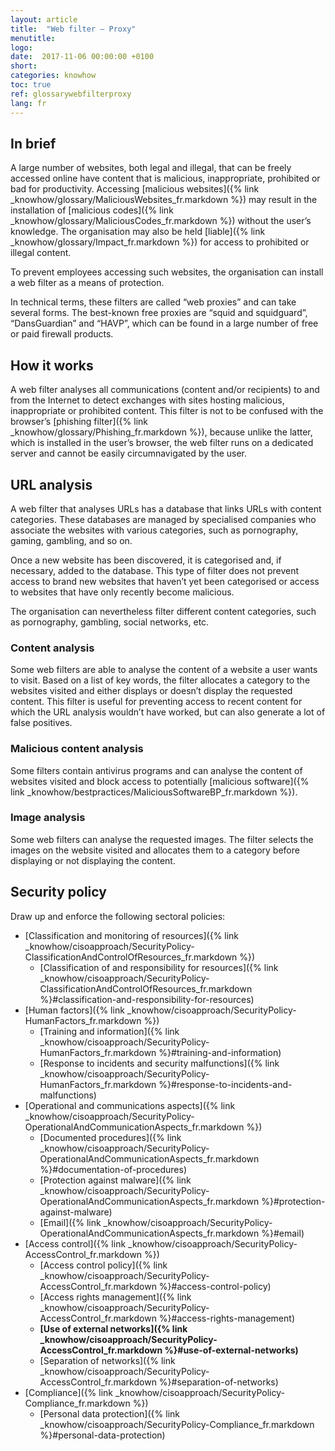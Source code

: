 ```yaml
---
layout: article
title:  "Web filter – Proxy"
menutitle:
logo:
date:  2017-11-06 00:00:00 +0100
short:
categories: knowhow
toc: true
ref: glossarywebfilterproxy
lang: fr
---
```

## In brief
A large number of websites, both legal and illegal, that can be freely accessed online have content that is malicious, inappropriate, prohibited or bad for productivity. Accessing [malicious websites]({% link _knowhow/glossary/MaliciousWebsites_fr.markdown %}) may result in the installation of [malicious codes]({% link _knowhow/glossary/MaliciousCodes_fr.markdown %}) without the user’s knowledge. The organisation may also be held [liable]({% link _knowhow/glossary/Impact_fr.markdown %}) for access to prohibited or illegal content.

To prevent employees accessing such websites, the organisation can install a web filter as a means of protection.

In technical terms, these filters are called “web proxies” and can take several forms. The best-known free proxies are “squid and squidguard”, “DansGuardian” and “HAVP”, which can be found in a large number of free or paid firewall products.

## How it works
A web filter analyses all communications (content and/or recipients) to and from the Internet to detect exchanges with sites hosting malicious, inappropriate or prohibited content. This filter is not to be confused with the browser’s [phishing filter]({% link _knowhow/glossary/Phishing_fr.markdown %}), because unlike the latter, which is installed in the user’s browser, the web filter runs on a dedicated server and cannot be easily circumnavigated by the user.

## URL analysis
A web filter that analyses URLs has a database that links URLs with content categories. These databases are managed by specialised companies who associate the websites with various categories, such as pornography, gaming, gambling, and so on.

Once a new website has been discovered, it is categorised and, if necessary, added to the database. This type of filter does not prevent access to brand new websites that haven’t yet been categorised or access to websites that have only recently become malicious.

The organisation can nevertheless filter different content categories, such as pornography, gambling, social networks, etc.

### Content analysis
Some web filters are able to analyse the content of a website a user wants to visit. Based on a list of key words, the filter allocates a category to the websites visited and either displays or doesn’t display the requested content. This filter is useful for preventing access to recent content for which the URL analysis wouldn’t have worked, but can also generate a lot of false positives.

### Malicious content analysis
Some filters contain antivirus programs and can analyse the content of websites visited and block access to potentially [malicious software]({% link _knowhow/bestpractices/MaliciousSoftwareBP_fr.markdown %}).

### Image analysis
Some web filters can analyse the requested images. The filter selects the images on the website visited and allocates them to a category before displaying or not displaying the content.

## Security policy
Draw up and enforce the following sectoral policies:

* [Classification and monitoring of resources]({% link _knowhow/cisoapproach/SecurityPolicy-ClassificationAndControlOfResources_fr.markdown %})
  * [Classification of and responsibility for resources]({% link _knowhow/cisoapproach/SecurityPolicy-ClassificationAndControlOfResources_fr.markdown %}#classification-and-responsibility-for-resources)
* [Human factors]({% link _knowhow/cisoapproach/SecurityPolicy-HumanFactors_fr.markdown %})
  * [Training and information]({% link _knowhow/cisoapproach/SecurityPolicy-HumanFactors_fr.markdown %}#training-and-information)
  * [Response to incidents and security malfunctions]({% link _knowhow/cisoapproach/SecurityPolicy-HumanFactors_fr.markdown %}#response-to-incidents-and-malfunctions)
* [Operational and communications aspects]({% link _knowhow/cisoapproach/SecurityPolicy-OperationalAndCommunicationAspects_fr.markdown %})
  * [Documented procedures]({% link _knowhow/cisoapproach/SecurityPolicy-OperationalAndCommunicationAspects_fr.markdown %}#documentation-of-procedures)
  * [Protection against malware]({% link _knowhow/cisoapproach/SecurityPolicy-OperationalAndCommunicationAspects_fr.markdown %}#protection-against-malware)
  * [Email]({% link _knowhow/cisoapproach/SecurityPolicy-OperationalAndCommunicationAspects_fr.markdown %}#email)
* [Access control]({% link _knowhow/cisoapproach/SecurityPolicy-AccessControl_fr.markdown %})
  * [Access control policy]({% link _knowhow/cisoapproach/SecurityPolicy-AccessControl_fr.markdown %}#access-control-policy)
  * [Access rights management]({% link _knowhow/cisoapproach/SecurityPolicy-AccessControl_fr.markdown %}#access-rights-management)
  * **[Use of external networks]({% link _knowhow/cisoapproach/SecurityPolicy-AccessControl_fr.markdown %}#use-of-external-networks)**
  * [Separation of networks]({% link _knowhow/cisoapproach/SecurityPolicy-AccessControl_fr.markdown %}#separation-of-networks)
* [Compliance]({% link _knowhow/cisoapproach/SecurityPolicy-Compliance_fr.markdown %})
  * [Personal data protection]({% link _knowhow/cisoapproach/SecurityPolicy-Compliance_fr.markdown %}#personal-data-protection)
